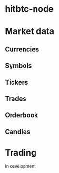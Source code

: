 # hitbtc-node

# Market data
## Currencies
## Symbols
## Tickers
## Trades
## Orderbook
## Candles

# Trading
In development